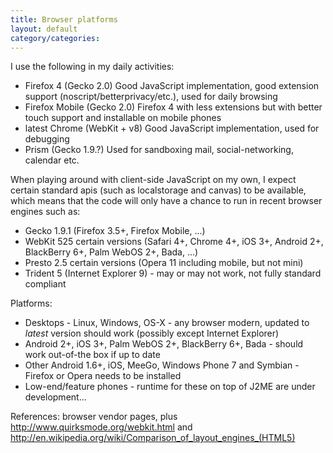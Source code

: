 ```yaml
---
title: Browser platforms
layout: default
category/categories: 
---
```


I use the following in my daily activities:

- Firefox 4 (Gecko 2.0) Good JavaScript implementation, good extension support (noscript/betterprivacy/etc.), used for daily browsing
- Firefox Mobile (Gecko 2.0) Firefox 4 with less extensions but with better touch support and installable on mobile phones
- latest Chrome (WebKit + v8) Good JavaScript implementation, used for debugging
- Prism (Gecko 1.9.?) Used for sandboxing mail, social-networking, calendar etc.

When playing around with client-side JavaScript on my own, I expect certain standard apis (such as localstorage and canvas) to be available, which means that the code will only have a chance to run in recent browser engines such as:

- Gecko 1.9.1 (Firefox 3.5+, Firefox Mobile, ...)
- WebKit 525 certain versions (Safari 4+, Chrome 4+, iOS 3+, Android 2+, BlackBerry 6+, Palm WebOS 2+, Bada, ...)
- Presto 2.5 certain versions (Opera 11 including mobile, but not mini)
- Trident 5 (Internet Explorer 9) - may or may not work, not fully standard compliant

Platforms:

- Desktops - Linux, Windows, OS-X - any browser modern, updated to _latest_ version should work (possibly except Internet Explorer)
- Android 2+, iOS 3+, Palm WebOS 2+, BlackBerry 6+, Bada - should work out-of-the box if up to date
- Other Android 1.6+, iOS, MeeGo, Windows Phone 7 and Symbian - Firefox or Opera needs to be installed
- Low-end/feature phones - runtime for these on top of J2ME are under development... 

References: browser vendor pages, plus http://www.quirksmode.org/webkit.html and http://en.wikipedia.org/wiki/Comparison_of_layout_engines_(HTML5)
